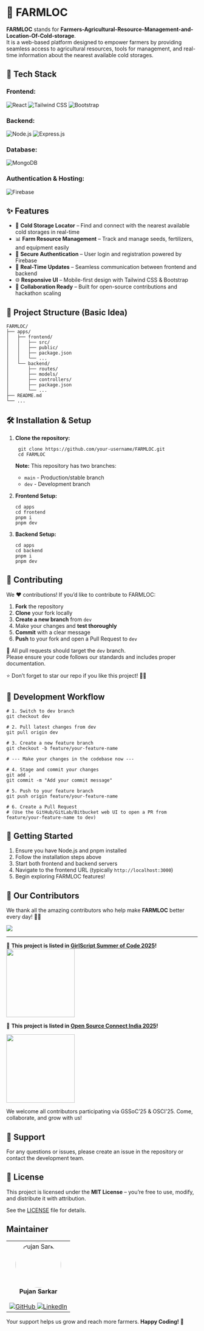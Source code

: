 # 🌾 FARMLOC

**FARMLOC** stands for **Farmers-Agricultural-Resource-Management-and-Location-Of-Cold-storage**.  
It is a web-based platform designed to empower farmers by providing seamless access to agricultural resources, tools for management, and real-time information about the nearest available cold storages.

## 🔧 Tech Stack

### **Frontend:**

![React](https://img.shields.io/badge/React-20232A?style=for-the-badge&logo=react&logoColor=61DAFB) ![Tailwind CSS](https://img.shields.io/badge/Tailwind_CSS-38B2AC?style=for-the-badge&logo=tailwind-css&logoColor=white) ![Bootstrap](https://img.shields.io/badge/Bootstrap-7952B3?style=for-the-badge&logo=bootstrap&logoColor=white)

### **Backend:**

![Node.js](https://img.shields.io/badge/Node.js-339933?style=for-the-badge&logo=nodedotjs&logoColor=white) ![Express.js](https://img.shields.io/badge/Express.js-000000?style=for-the-badge&logo=express&logoColor=white)

### **Database:**

![MongoDB](https://img.shields.io/badge/MongoDB-47A248?style=for-the-badge&logo=mongodb&logoColor=white)

### **Authentication & Hosting:**

![Firebase](https://img.shields.io/badge/Firebase-FFCA28?style=for-the-badge&logo=firebase&logoColor=black)

## ✨ Features

- 📍 **Cold Storage Locator** – Find and connect with the nearest available cold storages in real-time
- 📊 **Farm Resource Management** – Track and manage seeds, fertilizers, and equipment easily
- 🔐 **Secure Authentication** – User login and registration powered by Firebase
- 📡 **Real-Time Updates** – Seamless communication between frontend and backend
- 🌐 **Responsive UI** – Mobile-first design with Tailwind CSS & Bootstrap
- 🤝 **Collaboration Ready** – Built for open-source contributions and hackathon scaling

## 📁 Project Structure (Basic Idea)

    FARMLOC/
    ├── apps/
    │   ├── frontend/
    │   │   ├── src/
    │   │   ├── public/
    │   │   ├── package.json
    │   │   └── ...
    │   └── backend/
    │       ├── routes/
    │       ├── models/
    │       ├── controllers/
    │       ├── package.json
    │       └── ...
    ├── README.md
    └── ...

## 🛠️ Installation & Setup

1.  **Clone the repository:**

         git clone https://github.com/your-username/FARMLOC.git
         cd FARMLOC

    **Note:** This repository has two branches:

    - `main` - Production/stable branch
    - `dev` - Development branch

2.  **Frontend Setup:**

        cd apps
        cd frontend
        pnpm i
        pnpm dev

3.  **Backend Setup:**

        cd apps
        cd backend
        pnpm i
        pnpm dev

## 🤝 Contributing

We ❤️ contributions! If you’d like to contribute to FARMLOC:

1. **Fork** the repository
2. **Clone** your fork locally
3. **Create a new branch** from `dev`
4. Make your changes and **test thoroughly**
5. **Commit** with a clear message
6. **Push** to your fork and open a Pull Request to `dev`

📌 All pull requests should target the `dev` branch.  
Please ensure your code follows our standards and includes proper documentation.

⭐ Don’t forget to star our repo if you like this project! 🌱💚

## 📝 Development Workflow

    # 1. Switch to dev branch
    git checkout dev

    # 2. Pull latest changes from dev
    git pull origin dev

    # 3. Create a new feature branch
    git checkout -b feature/your-feature-name

    # --- Make your changes in the codebase now ---

    # 4. Stage and commit your changes
    git add .
    git commit -m "Add your commit message"

    # 5. Push to your feature branch
    git push origin feature/your-feature-name

    # 6. Create a Pull Request
    # (Use the GitHub/GitLab/Bitbucket web UI to open a PR from feature/your-feature-name to dev)

## 🚦 Getting Started

1. Ensure you have Node.js and pnpm installed
2. Follow the installation steps above
3. Start both frontend and backend servers
4. Navigate to the frontend URL (typically `http://localhost:3000`)
5. Begin exploring FARMLOC features!

## 🙌 Our Contributors

We thank all the amazing contributors who help make **FARMLOC** better every day! 🌾💚

<a href="https://github.com/Pujan-sarkar/FARMLOC/graphs/contributors">
  <img src="https://contrib.rocks/image?repo=Pujan-sarkar/FARMLOC" />
</a>

---

🎉 **This project is listed in [GirlScript Summer of Code 2025](https://gssoc.girlscript.tech)!**  
<a href="https://gssoc.girlscript.tech/" target="_blank">
<img src="https://camo.githubusercontent.com/952866a3a2679243b5bb4b8e977a2e1eebe82074271ca4baa079da59be8efa76/68747470733a2f2f747365312e6d6d2e62696e672e6e65742f74682f69642f4f49502e68374f4241737068324262314b34573943366a694c51486143533f7069643d41706926503d3026683d313830"
    height="180" />
</a>

🎉 **This project is listed in [Open Source Connect India 2025](https://www.osconnect.org)!**

<img src="https://github.com/user-attachments/assets/dc34467a-b396-43b0-a6d7-7eafd601177a"
    height="180" />

We welcome all contributors participating via GSSoC’25 & OSCI'25. Come, collaborate, and grow with us!
</a>

## 📧 Support

For any questions or issues, please create an issue in the repository or contact the development team.

## 📜 License

This project is licensed under the **MIT License** – you’re free to use, modify, and distribute it with attribution.

See the [LICENSE](./License.md) file for details.

## Maintainer

<table style="width:100%; border: 0;"> <tr> <td align="center" style="border: 0;"> <img src="https://avatars.githubusercontent.com/u/144250917?v=4" width="120" height="120" style="border-radius: 50%;" alt="Pujan Sarkar"/><br/> <strong>Pujan Sarkar</strong><br/><br/> <a href="https://github.com/Pujan-sarkar"> <img src="https://img.shields.io/badge/GitHub-000000?style=for-the-badge&logo=github&logoColor=white&labelColor=000000" alt="GitHub" /> </a> <a href="https://www.linkedin.com/in/pujan-sarkar"> <img src="https://img.shields.io/badge/LinkedIn-0A66C2?style=for-the-badge&logo=linkedin&logoColor=white" alt="LinkedIn" /> </a> </td> </tr> </table>
</div>

Your support helps us grow and reach more farmers.
**Happy Coding! 🌱**
